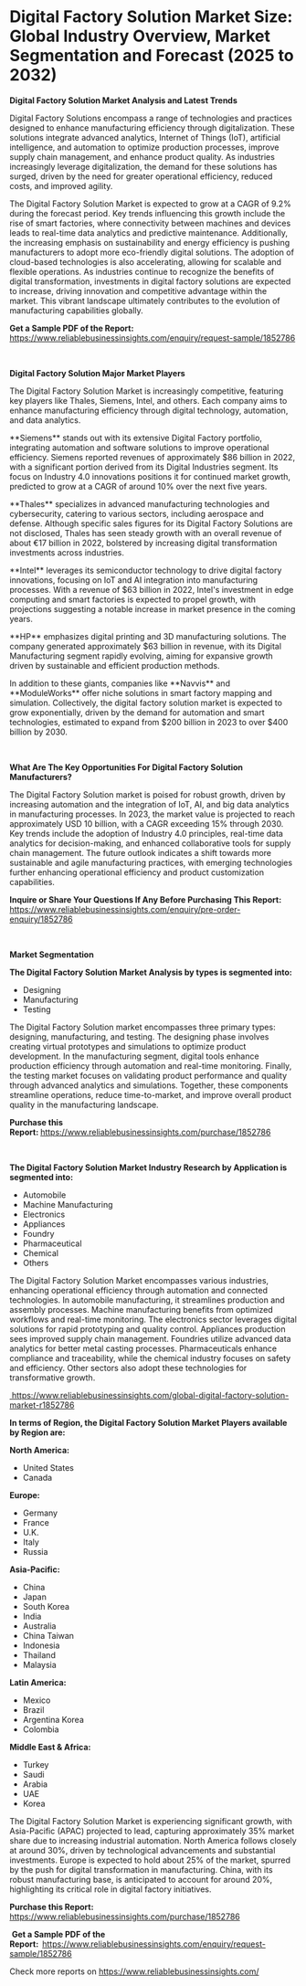 <p><h1>Digital Factory Solution Market Size: Global Industry Overview, Market Segmentation and Forecast (2025 to 2032)</h1></p><p><strong>Digital Factory Solution Market Analysis and Latest Trends</strong></p>
<p><p>Digital Factory Solutions encompass a range of technologies and practices designed to enhance manufacturing efficiency through digitalization. These solutions integrate advanced analytics, Internet of Things (IoT), artificial intelligence, and automation to optimize production processes, improve supply chain management, and enhance product quality. As industries increasingly leverage digitalization, the demand for these solutions has surged, driven by the need for greater operational efficiency, reduced costs, and improved agility.</p><p>The Digital Factory Solution Market is expected to grow at a CAGR of 9.2% during the forecast period. Key trends influencing this growth include the rise of smart factories, where connectivity between machines and devices leads to real-time data analytics and predictive maintenance. Additionally, the increasing emphasis on sustainability and energy efficiency is pushing manufacturers to adopt more eco-friendly digital solutions. The adoption of cloud-based technologies is also accelerating, allowing for scalable and flexible operations. As industries continue to recognize the benefits of digital transformation, investments in digital factory solutions are expected to increase, driving innovation and competitive advantage within the market. This vibrant landscape ultimately contributes to the evolution of manufacturing capabilities globally.</p></p>
<p><strong>Get a Sample PDF of the Report:&nbsp;</strong> <a href="https://www.reliablebusinessinsights.com/enquiry/request-sample/1852786?utm_campaign=2768&utm_medium=2&utm_source=Github&utm_content=ia&utm_term=11032025&utm_id=digital-factory-solution">https://www.reliablebusinessinsights.com/enquiry/request-sample/1852786</a></p>
<p>&nbsp;</p>
<p><strong>Digital Factory Solution Major Market Players</strong></p>
<p><p>The Digital Factory Solution Market is increasingly competitive, featuring key players like Thales, Siemens, Intel, and others. Each company aims to enhance manufacturing efficiency through digital technology, automation, and data analytics.</p><p>**Siemens** stands out with its extensive Digital Factory portfolio, integrating automation and software solutions to improve operational efficiency. Siemens reported revenues of approximately $86 billion in 2022, with a significant portion derived from its Digital Industries segment. Its focus on Industry 4.0 innovations positions it for continued market growth, predicted to grow at a CAGR of around 10% over the next five years.</p><p>**Thales** specializes in advanced manufacturing technologies and cybersecurity, catering to various sectors, including aerospace and defense. Although specific sales figures for its Digital Factory Solutions are not disclosed, Thales has seen steady growth with an overall revenue of about €17 billion in 2022, bolstered by increasing digital transformation investments across industries.</p><p>**Intel** leverages its semiconductor technology to drive digital factory innovations, focusing on IoT and AI integration into manufacturing processes. With a revenue of $63 billion in 2022, Intel's investment in edge computing and smart factories is expected to propel growth, with projections suggesting a notable increase in market presence in the coming years.</p><p>**HP** emphasizes digital printing and 3D manufacturing solutions. The company generated approximately $63 billion in revenue, with its Digital Manufacturing segment rapidly evolving, aiming for expansive growth driven by sustainable and efficient production methods.</p><p>In addition to these giants, companies like **Navvis** and **ModuleWorks** offer niche solutions in smart factory mapping and simulation. Collectively, the digital factory solution market is expected to grow exponentially, driven by the demand for automation and smart technologies, estimated to expand from $200 billion in 2023 to over $400 billion by 2030.</p></p>
<p>&nbsp;</p>
<p><strong>What Are The Key Opportunities For Digital Factory Solution Manufacturers?</strong></p>
<p><p>The Digital Factory Solution market is poised for robust growth, driven by increasing automation and the integration of IoT, AI, and big data analytics in manufacturing processes. In 2023, the market value is projected to reach approximately USD 10 billion, with a CAGR exceeding 15% through 2030. Key trends include the adoption of Industry 4.0 principles, real-time data analytics for decision-making, and enhanced collaborative tools for supply chain management. The future outlook indicates a shift towards more sustainable and agile manufacturing practices, with emerging technologies further enhancing operational efficiency and product customization capabilities.</p></p>
<p><strong>Inquire or Share Your Questions If Any Before Purchasing This Report:</strong> <a href="https://www.reliablebusinessinsights.com/enquiry/pre-order-enquiry/1852786?utm_campaign=2768&utm_medium=2&utm_source=Github&utm_content=ia&utm_term=11032025&utm_id=digital-factory-solution">https://www.reliablebusinessinsights.com/enquiry/pre-order-enquiry/1852786</a></p>
<p>&nbsp;</p>
<p><strong>Market Segmentation</strong></p>
<p><strong>The Digital Factory Solution Market Analysis by types is segmented into:</strong></p>
<p><ul><li>Designing</li><li>Manufacturing</li><li>Testing</li></ul></p>
<p><p>The Digital Factory Solution market encompasses three primary types: designing, manufacturing, and testing. The designing phase involves creating virtual prototypes and simulations to optimize product development. In the manufacturing segment, digital tools enhance production efficiency through automation and real-time monitoring. Finally, the testing market focuses on validating product performance and quality through advanced analytics and simulations. Together, these components streamline operations, reduce time-to-market, and improve overall product quality in the manufacturing landscape.</p></p>
<p><strong>Purchase this Report:&nbsp;</strong><a href="https://www.reliablebusinessinsights.com/purchase/1852786?utm_campaign=2768&utm_medium=2&utm_source=Github&utm_content=ia&utm_term=11032025&utm_id=digital-factory-solution">https://www.reliablebusinessinsights.com/purchase/1852786</a></p>
<p>&nbsp;</p>
<p><strong>The Digital Factory Solution Market Industry Research by Application is segmented into:</strong></p>
<p><ul><li>Automobile</li><li>Machine Manufacturing</li><li>Electronics</li><li>Appliances</li><li>Foundry</li><li>Pharmaceutical</li><li>Chemical</li><li>Others</li></ul></p>
<p><p>The Digital Factory Solution Market encompasses various industries, enhancing operational efficiency through automation and connected technologies. In automobile manufacturing, it streamlines production and assembly processes. Machine manufacturing benefits from optimized workflows and real-time monitoring. The electronics sector leverages digital solutions for rapid prototyping and quality control. Appliances production sees improved supply chain management. Foundries utilize advanced data analytics for better metal casting processes. Pharmaceuticals enhance compliance and traceability, while the chemical industry focuses on safety and efficiency. Other sectors also adopt these technologies for transformative growth.</p></p>
<p><a href="https://www.reliablebusinessinsights.com/global-digital-factory-solution-market-r1852786?utm_campaign=2768&utm_medium=2&utm_source=Github&utm_content=ia&utm_term=11032025&utm_id=digital-factory-solution">&nbsp;https://www.reliablebusinessinsights.com/global-digital-factory-solution-market-r1852786</a></p>
<p><strong>In terms of Region, the Digital Factory Solution Market Players available by Region are:</strong></p>
<p>
    <p> <strong> North America: </strong>
        <ul>
            <li>United States</li>
            <li>Canada</li>
        </ul>
        </p> 
    <p> <strong> Europe: </strong>
        <ul>
            <li>Germany</li>
            <li>France</li>
            <li>U.K.</li>
            <li>Italy</li>
            <li>Russia</li>
        </ul>
        </p> 
    <p> <strong> Asia-Pacific: </strong>
        <ul>
            <li>China</li>
            <li>Japan</li>
            <li>South Korea</li>
            <li>India</li>
            <li>Australia</li>
            <li>China Taiwan</li>
            <li>Indonesia</li>
            <li>Thailand</li>
            <li>Malaysia</li>
        </ul>
        </p> 
    <p> <strong> Latin America: </strong>
        <ul>
            <li>Mexico</li>
            <li>Brazil</li>
            <li>Argentina Korea</li>
            <li>Colombia</li>
        </ul>
        </p> 
    <p> <strong> Middle East & Africa: </strong>
        <ul>
            <li>Turkey</li>
            <li>Saudi</li>
            <li>Arabia</li>
            <li>UAE</li>
            <li>Korea</li>
        </ul>
    </p>
    </p>
<p><p>The Digital Factory Solution Market is experiencing significant growth, with Asia-Pacific (APAC) projected to lead, capturing approximately 35% market share due to increasing industrial automation. North America follows closely at around 30%, driven by technological advancements and substantial investments. Europe is expected to hold about 25% of the market, spurred by the push for digital transformation in manufacturing. China, with its robust manufacturing base, is anticipated to account for around 20%, highlighting its critical role in digital factory initiatives.</p></p>
<p><strong>Purchase this Report: </strong><a href="https://www.reliablebusinessinsights.com/purchase/1852786?utm_campaign=2768&utm_medium=2&utm_source=Github&utm_content=ia&utm_term=11032025&utm_id=digital-factory-solution">https://www.reliablebusinessinsights.com/purchase/1852786</a></p>
<p>&nbsp;<strong>Get a Sample PDF of the Report:&nbsp;&nbsp;</strong><a href="https://www.reliablebusinessinsights.com/enquiry/request-sample/1852786?utm_campaign=2768&utm_medium=2&utm_source=Github&utm_content=ia&utm_term=11032025&utm_id=digital-factory-solution">https://www.reliablebusinessinsights.com/enquiry/request-sample/1852786</a></p>
<p><strong></strong></p>
<p>Check more reports on <a href="https://www.reliablebusinessinsights.com/?utm_campaign=2768&utm_medium=2&utm_source=Github&utm_content=ia&utm_term=11032025&utm_id=digital-factory-solution">https://www.reliablebusinessinsights.com/</a></p>